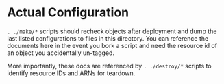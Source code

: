 # Actual Configuration

`. ./make/*` scripts should recheck objects after deployment and dump the last listed configurations to files in this directory. You can reference the documents here in the event you bork a script and need the resource id of an object you accidentally un-tagged.

More importantly, these docs are referenced by `. ./destroy/*` scripts to identify resource IDs and ARNs for teardown. 
